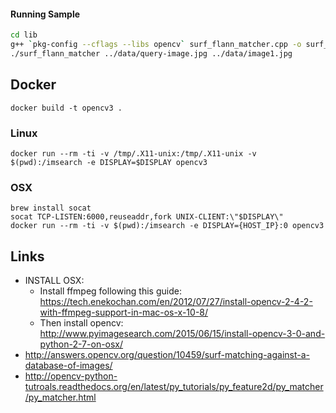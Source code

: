 #### Running Sample

```bash
cd lib
g++ `pkg-config --cflags --libs opencv` surf_flann_matcher.cpp -o surf_flann_matcher
./surf_flann_matcher ../data/query-image.jpg ../data/image1.jpg
```
## Docker

    docker build -t opencv3 .

### Linux

    docker run --rm -ti -v /tmp/.X11-unix:/tmp/.X11-unix -v $(pwd):/imsearch -e DISPLAY=$DISPLAY opencv3

### OSX

    brew install socat
    socat TCP-LISTEN:6000,reuseaddr,fork UNIX-CLIENT:\"$DISPLAY\"
    docker run --rm -ti -v $(pwd):/imsearch -e DISPLAY={HOST_IP}:0 opencv3

## Links

* INSTALL OSX:
  * Install ffmpeg following this guide: https://tech.enekochan.com/en/2012/07/27/install-opencv-2-4-2-with-ffmpeg-support-in-mac-os-x-10-8/
  * Then install opencv: http://www.pyimagesearch.com/2015/06/15/install-opencv-3-0-and-python-2-7-on-osx/
* http://answers.opencv.org/question/10459/surf-matching-against-a-database-of-images/
* http://opencv-python-tutroals.readthedocs.org/en/latest/py_tutorials/py_feature2d/py_matcher/py_matcher.html
